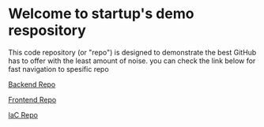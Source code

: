 # Welcome to startup's demo respository
This code repository (or "repo") is designed to demonstrate the best GitHub has to offer with the least amount of noise. you can check the link below for fast navigation to spesific repo

[Backend Repo](https://github.com/B2B-reimbursements-startup/backend)

[Frontend Repo](https://github.com/B2B-reimbursements-startup/frontend)

[IaC Repo](https://github.com/B2B-reimbursements-startup/terraform)
